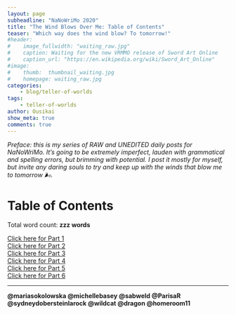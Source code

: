 ```yaml
---
layout: page
subheadline: "NaNoWriMo 2020"
title: "The Wind Blows Over Me: Table of Contents"
teaser: "Which way does the wind blow? To tomorrow!"
#header:
#    image_fullwidth: "waiting_raw.jpg"
#    caption: Waiting for the new VRMMO release of Sword Art Online
#    caption_url: "https://en.wikipedia.org/wiki/Sword_Art_Online"
#image:
#    thumb:  thumbnail_waiting.jpg
#    homepage: waiting_raw.jpg
categories:
    - blog/teller-of-worlds
tags:   
    - teller-of-worlds
author: Ousikai
show_meta: true
comments: true
---
```

*Preface: this is my series of RAW and UNEDITED daily posts for NaNoWriMo. It’s going to be extremely imperfect, lauden with grammatical and spelling errors, but brimming with potential. I post it mostly for myself, but invite any daring souls to try and keep up with the winds that blow me to tomorrow :wind_face:.*


# Table of Contents  

Total word count: **zzz words** <br/>

[Click here for Part 1]({{site.baseurl}}/blog/teller-of-worlds/the-wind-blows-over-me-part-1) <br/>
[Click here for Part 2]({{site.baseurl}}/blog/teller-of-worlds/the-wind-blows-over-me-part-2) <br/>
[Click here for Part 3]({{site.baseurl}}/blog/teller-of-worlds/the-wind-blows-over-me-part-3) <br/>
[Click here for Part 4]({{site.baseurl}}/blog/teller-of-worlds/the-wind-blows-over-me-part-4) <br/>
[Click here for Part 5]({{site.baseurl}}/blog/teller-of-worlds/the-wind-blows-over-me-part-5) <br/>
[Click here for Part 6]({{site.baseurl}}/blog/teller-of-worlds/the-wind-blows-over-me-part-6) <br/>

-----

**@mariasokolowska @michellebasey @sabweld @ParisaR @sydneydobersteinlarock @wildcat @dragon @homeroom11**